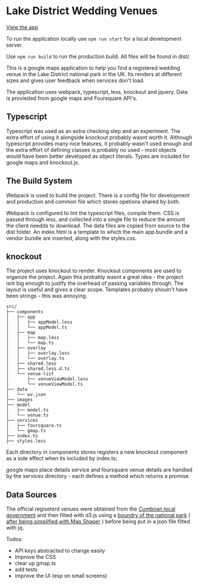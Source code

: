 # Lake District Wedding Venues

[View the app](https://hexaglot.github.io/lakedistrict/dist/)

To run the application locally use ```npm run start``` for a local development server.

Use ```npm run build``` to run the production build. All files will be found in dist/.

This is a google maps application to help you find a registered wedding venue in
the Lake District national park in the UK. Its renders at different sizes and gives user feedback when services don't load.

The application uses webpack, typescript, less, knockout and jquery.
Data is provieded from google maps and Foursquare API's.

## Typescript

Typescript was used as an extra checking step and an experiment. The extra
effort of using it alongside knockout probably wasnt worth it. Although
typescript provides many nice features, it probably wasn't used enough and the
extra effort of defining classes is probably no used - most objects would have
been better developed as object literals. Types are included for google maps and
knockout.js.

## The Build System

Webpack is used to build the project. There is a config file for development and
production and common file which stores opetions shared by both.

Webpack is configured to lint the typescript files, compile them. CSS is passed
through less, and collected into a single file to reduce the amount the client
needds to download. The data files are copied from source to the dist folder. An
index.html is a template to which the main app.bundle and a vendor bundle are
inserted, along with the styles.css.

## knockout
The project uses knockout to render. Knockout components are used to organize
the project. Again this probably wasnt a great idea - the project isnt big
enough to justify the overhead of passing variables through. The layout is
useful and gives a clear scope. Templates probably shouln't have been strings -
this was annoying.

```
src/
├── components
│   ├── app
│   │   ├── appModel.less
│   │   └── appModel.ts
│   ├── map
│   │   ├── map.less
│   │   └── map.ts
│   ├── overlay
│   │   ├── overlay.less
│   │   └── overlay.ts
│   ├── shared.less
│   ├── shared.less.d.ts
│   └── venue-list
│       ├── venueViewModel.less
│       └── venueViewModel.ts
├── data
│   └── wv.json
├── images
├── model
│   ├── model.ts
│   └── venue.ts
├── services
│   ├── foursquare.ts
│   └── gmap.ts
├── index.ts
├── styles.less
```

Each directory in components stores registers a new knockout component as a side
effect when its included by index.ts;

google maps place details service and foursquare venue details are handled by
the services directory - each defines a method which returns a promise.

## Data Sources
The official regiseterd venues were obtained from the [Cumbrian local government](https://www.cumbria.gov.uk/findmynearest/weddingvenues.asp) 
and then filted with d3.js using a [boundry of the national park](https://data.gov.uk/dataset/national-parks-august-2016-full-clipped-boundaries-in-great-britain3/resource/296639c1-c918-4b6e-9c6f-3efe6ed32141
) ( [after being simplified with Map Shaper](http://mapshaper.org/) ) before being put in a json file filted with jq.

Todos:
- API keys abstracted to change easily
- Improve the CSS
- clear up gmap.ts
- add tests
- improve the UI (esp on small screens)
